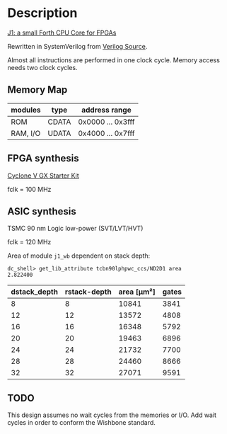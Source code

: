 # Description
[J1: a small Forth CPU Core for FPGAs](http://excamera.com/sphinx/fpga-j1.html)

Rewritten in SystemVerilog from [Verilog Source](https://github.com/ros-drivers/wge100_driver/tree/hydro-devel/wge100_camera_firmware/src/hardware/verilog/j1.v).

Almost all instructions are performed in one clock cycle. Memory access needs two clock cycles.

## Memory Map
| modules  | type  | address range     |
|----------|-------|-------------------|
| ROM      | CDATA | 0x0000 ... 0x3fff |
| RAM, I/O | UDATA | 0x4000 ... 0x7fff |

## FPGA synthesis
[Cyclone V GX Starter Kit](https://www.terasic.com.tw/cgi-bin/page/archive.pl?Language=English&CategoryNo=167&No=830&PartNo=1)

fclk = 100 MHz

## ASIC synthesis
TSMC 90 nm Logic low-power (SVT/LVT/HVT)

fclk = 120 MHz

Area of module `j1_wb` dependent on stack depth:
```
dc_shell> get_lib_attribute tcbn90lphpwc_ccs/ND2D1 area
2.822400
```

|dstack_depth | rstack-depth |  area [µm²] | gates
|-------------|--------------|------------|------
| 8           | 8            | 10841      |  3841 
| 12          | 12           | 13572      |  4808 
| 16          | 16           | 16348      |  5792 
| 20          | 20           | 19463      |  6896 
| 24          | 24           | 21732      |  7700 
| 28          | 28           | 24460      |  8666 
| 32          | 32           | 27071      |  9591 

## TODO
This design assumes no wait cycles from the memories or
I/O. Add wait cycles in order to conform the Wishbone standard.

